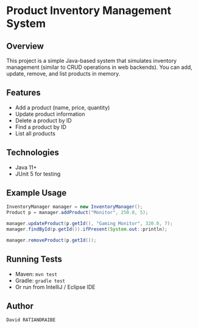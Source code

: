 # Product Inventory Management System

## Overview
This project is a simple Java-based system that simulates inventory management (similar to CRUD operations in web backends). You can add, update, remove, and list products in memory.

## Features
- Add a product (name, price, quantity)
- Update product information
- Delete a product by ID
- Find a product by ID
- List all products

## Technologies
- Java 11+
- JUnit 5 for testing

## Example Usage

```java
InventoryManager manager = new InventoryManager();
Product p = manager.addProduct("Monitor", 250.0, 5);

manager.updateProduct(p.getId(), "Gaming Monitor", 320.0, 7);
manager.findById(p.getId()).ifPresent(System.out::println);

manager.removeProduct(p.getId());
````

## Running Tests

* Maven: `mvn test`
* Gradle: `gradle test`
* Or run from IntelliJ / Eclipse IDE

## Author
````
David RATIANDRAIBE